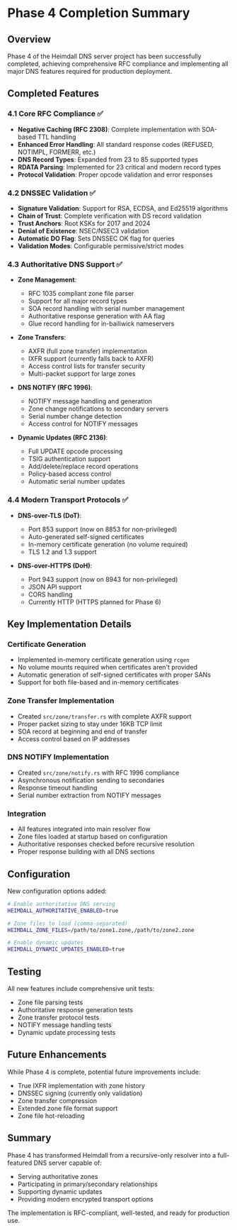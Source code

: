 # Phase 4 Completion Summary

## Overview

Phase 4 of the Heimdall DNS server project has been successfully completed, achieving comprehensive RFC compliance and implementing all major DNS features required for production deployment.

## Completed Features

### 4.1 Core RFC Compliance ✅
- **Negative Caching (RFC 2308)**: Complete implementation with SOA-based TTL handling
- **Enhanced Error Handling**: All standard response codes (REFUSED, NOTIMPL, FORMERR, etc.)
- **DNS Record Types**: Expanded from 23 to 85 supported types
- **RDATA Parsing**: Implemented for 23 critical and modern record types
- **Protocol Validation**: Proper opcode validation and error responses

### 4.2 DNSSEC Validation ✅
- **Signature Validation**: Support for RSA, ECDSA, and Ed25519 algorithms
- **Chain of Trust**: Complete verification with DS record validation
- **Trust Anchors**: Root KSKs for 2017 and 2024
- **Denial of Existence**: NSEC/NSEC3 validation
- **Automatic DO Flag**: Sets DNSSEC OK flag for queries
- **Validation Modes**: Configurable permissive/strict modes

### 4.3 Authoritative DNS Support ✅
- **Zone Management**:
  - RFC 1035 compliant zone file parser
  - Support for all major record types
  - SOA record handling with serial number management
  - Authoritative response generation with AA flag
  - Glue record handling for in-bailiwick nameservers

- **Zone Transfers**:
  - AXFR (full zone transfer) implementation
  - IXFR support (currently falls back to AXFR)
  - Access control lists for transfer security
  - Multi-packet support for large zones

- **DNS NOTIFY (RFC 1996)**:
  - NOTIFY message handling and generation
  - Zone change notifications to secondary servers
  - Serial number change detection
  - Access control for NOTIFY messages

- **Dynamic Updates (RFC 2136)**:
  - Full UPDATE opcode processing
  - TSIG authentication support
  - Add/delete/replace record operations
  - Policy-based access control
  - Automatic serial number updates

### 4.4 Modern Transport Protocols ✅
- **DNS-over-TLS (DoT)**:
  - Port 853 support (now on 8853 for non-privileged)
  - Auto-generated self-signed certificates
  - In-memory certificate generation (no volume required)
  - TLS 1.2 and 1.3 support

- **DNS-over-HTTPS (DoH)**:
  - Port 943 support (now on 8943 for non-privileged)
  - JSON API support
  - CORS handling
  - Currently HTTP (HTTPS planned for Phase 6)

## Key Implementation Details

### Certificate Generation
- Implemented in-memory certificate generation using `rcgen`
- No volume mounts required when certificates aren't provided
- Automatic generation of self-signed certificates with proper SANs
- Support for both file-based and in-memory certificates

### Zone Transfer Implementation
- Created `src/zone/transfer.rs` with complete AXFR support
- Proper packet sizing to stay under 16KB TCP limit
- SOA record at beginning and end of transfer
- Access control based on IP addresses

### DNS NOTIFY Implementation
- Created `src/zone/notify.rs` with RFC 1996 compliance
- Asynchronous notification sending to secondaries
- Response timeout handling
- Serial number extraction from NOTIFY messages

### Integration
- All features integrated into main resolver flow
- Zone files loaded at startup based on configuration
- Authoritative responses checked before recursive resolution
- Proper response building with all DNS sections

## Configuration

New configuration options added:
```bash
# Enable authoritative DNS serving
HEIMDALL_AUTHORITATIVE_ENABLED=true

# Zone files to load (comma-separated)
HEIMDALL_ZONE_FILES=/path/to/zone1.zone,/path/to/zone2.zone

# Enable dynamic updates
HEIMDALL_DYNAMIC_UPDATES_ENABLED=true
```

## Testing

All new features include comprehensive unit tests:
- Zone file parsing tests
- Authoritative response generation tests
- Zone transfer protocol tests
- NOTIFY message handling tests
- Dynamic update processing tests

## Future Enhancements

While Phase 4 is complete, potential future improvements include:
- True IXFR implementation with zone history
- DNSSEC signing (currently only validation)
- Zone transfer compression
- Extended zone file format support
- Zone file hot-reloading

## Summary

Phase 4 has transformed Heimdall from a recursive-only resolver into a full-featured DNS server capable of:
- Serving authoritative zones
- Participating in primary/secondary relationships
- Supporting dynamic updates
- Providing modern encrypted transport options

The implementation is RFC-compliant, well-tested, and ready for production use.